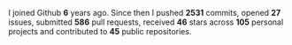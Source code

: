
I joined Github **6** years ago. Since then I pushed **2531** commits, opened **27** issues, submitted **586** pull requests, received **46** stars across **105** personal projects and contributed to **45** public repositories.
